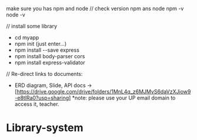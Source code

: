 make sure you has npm and node
// check version npm ans node
npm -v
node -v

// install some library
- cd myapp
- npm init (just enter...)
- npm install --save express
- npm install body-parser cors
- npm install express-validator

// Re-direct links to documents:
- ERD diagram, Slide, API docs -> [https://drive.google.com/drive/folders/1MnL4q_z6MJMvS6daVzXJiow9-e8tlRa0?usp=sharing] *note: please use your UP email domain to access it, teacher.


# Library-system
